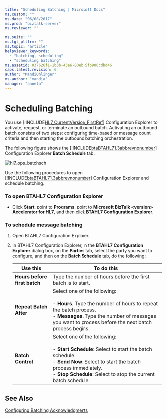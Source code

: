 ```yaml
---
title: "Scheduling Batching | Microsoft Docs"
ms.custom: ""
ms.date: "06/08/2017"
ms.prod: "biztalk-server"
ms.reviewer: ""

ms.suite: ""
ms.tgt_pltfrm: ""
ms.topic: "article"
helpviewer_keywords: 
  - "batching, scheduling"
  - "scheduling batching"
ms.assetid: 037626f1-1b3b-43e6-80eb-5fb900cdbd46
caps.latest.revision: 6
author: "MandiOhlinger"
ms.author: "mandia"
manager: "anneta"
---
```

# Scheduling Batching
You use [!INCLUDE[HL7_CurrentVersion_FirstRef](../../includes/hl7-currentversion-firstref-md.md)] Configuration Explorer to activate, request, or terminate an outbound batch. Activating an outbound batch consists of two steps: configuring time-based or message count criteria and then starting the outbound batching orchestration.  
  
 The following figure shows the [!INCLUDE[btaBTAHL71.3abbrevnonumber](../../includes/btabtahl71-3abbrevnonumber-md.md)] Configuration Explorer **Batch Schedule** tab.  
  
 ![](../../adapters-and-accelerators/accelerator-hl7/media/hl7-ops-batchsch.gif "hl7_ops_batchsch")  
  
 Use the following procedures to open [!INCLUDE[btaBTAHL71.3abbrevnonumber](../../includes/btabtahl71-3abbrevnonumber-md.md)] Configuration Explorer and schedule batching.  
  
### To open BTAHL7 Configuration Explorer  
  
-   Click **Start**, point to **Programs**, point to **Microsoft BizTalk \<version\> Accelerator for HL7**, and then click **BTAHL7 Configuration Explorer**.  
  
### To schedule message batching  
  
1.  Open BTAHL7 Configuration Explorer.  
  
2.  In BTAHL7 Configuration Explorer, in the **BTAHL7 Configuration Explorer** dialog box, on the **Parties** tab, select the party you want to configure, and then on the **Batch Schedule** tab, do the following:  
  
    |Use this|To do this|  
    |--------------|----------------|  
    |**Hours before first batch**|Type the number of hours before the first batch is to start.|  
    |**Repeat Batch After**|Select one of the following:<br /><br /> -   **Hours**. Type the number of hours to repeat the batch process.<br />-   **Messages**. Type the number of messages you want to process before the next batch process begins.|  
    |**Batch Control**|Select one of the following:<br /><br /> -   **Start Schedule**: Select to start the batch schedule.<br />-   **Send Now**: Select to start the batch process immediately.<br />-   **Stop Schedule**: Select to stop the current batch schedule.|  
  
## See Also  
 [Configuring Batching Acknowledgments](../../adapters-and-accelerators/accelerator-hl7/configuring-batching-acknowledgments.md)